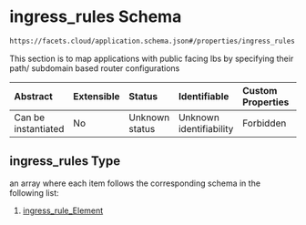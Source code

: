 # ingress_rules Schema

```txt
https://facets.cloud/application.schema.json#/properties/ingress_rules
```

This section is to map applications with public facing lbs by specifying their path/ subdomain based router configurations

| Abstract            | Extensible | Status         | Identifiable            | Custom Properties | Additional Properties | Access Restrictions | Defined In                                                                                     |
| :------------------ | :--------- | :------------- | :---------------------- | :---------------- | :-------------------- | :------------------ | :--------------------------------------------------------------------------------------------- |
| Can be instantiated | No         | Unknown status | Unknown identifiability | Forbidden         | Allowed               | none                | [application.schema.json*](../../../assets/out/application.schema.json "open original schema") |

## ingress_rules Type

an array where each item follows the corresponding schema in the following list:

1.  [ingress_rule_Element](application-properties-ingress_rules-items-ingress_rule_element.md "check type definition")

